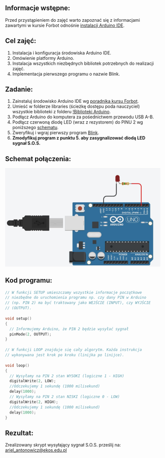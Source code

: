 ## Informacje wstępne:

Przed przystąpieniem do zajęć warto zapoznać się z informacjami zawartymi w kursie Forbot odnośnie [instalacji Arduino IDE](https://forbot.pl/blog/kurs-arduino-srodowisko-jak-zaczac-programowac-id936).

## Cel zajęć:
1. Instalacja i konfiguracja środowiska Arduino IDE.
2. Omówienie platformy Arduino.
3. Instalacja wszystkich niezbędnych bibliotek potrzebnych do realizacji zajęć.
4. Implementacja pierwszego programu o nazwie Blink.

## Zadanie:
1. Zainstaluj środowisko Arduino IDE wg [poradnika kursu Forbot](https://forbot.pl/blog/kurs-arduino-srodowisko-jak-zaczac-programowac-id936).
2. Umieść w folderze libraries (ścieżkę dostępu poda nauczyciel) wszystkie biblioteki z folderu [!Biblioteki Arduino](https://github.com/Arillos/Arduino/tree/main/!Biblioteki%20Arduino).
3. Podłącz Arduino do komputera za pośednictwem przewodu USB A-B.
4. Podłącz czerwoną diodę LED (wraz z rezystorem) do PINU 2 wg poniższego [schematu](https://github.com/Arillos/Arduino/blob/main/2.%20Instalacja%20i%20konfiguracja%20Arduino%20IDE%20-%20pierwszy%20program%20Blink/Schemat%20BlinkLED.JPG).
5. Zweryfikuj i wgraj pierwszy program [Blink](https://github.com/Arillos/Arduino/blob/main/2.%20Instalacja%20i%20konfiguracja%20Arduino%20IDE%20-%20pierwszy%20program%20Blink/Blink.ino).
6. **Zmodyfikuj program z punktu 5. aby zasygnalizować diodą LED sygnał S.O.S.**

## Schemat połączenia:
![Schemat not found](https://github.com/Arillos/Arduino/blob/main/2.%20Instalacja%20i%20konfiguracja%20Arduino%20IDE%20-%20pierwszy%20program%20Blink/Schemat%20BlinkLED.JPG)

## Kod programu:
```c++
// W funkcji SETUP umieszczamy wszystkie informacje początkowe
// niezbędne do uruchomienia programu np. czy dany PIN w Arduino
// (np. PIN 2) ma być traktowany jako WEJŚCIE (INPUT), czy WYJŚCIE
// (OUTPUT).

void setup()
{
  // Informujemy Arduino, że PIN 2 będzie wysyłać sygnał
  pinMode(2, OUTPUT);
}

// W funkcji LOOP znajduje się cały algorytm. Każda instrukcja
// wykonywana jest krok po kroku (linijka po linijce).

void loop()
{
  // Wysyłamy na PIN 2 stan WYSOKI (logiczne 1 - HIGH)	
  digitalWrite(2, LOW);
  //Odczekujemy 1 sekundę (1000 milisekund)
  delay(1000);
  // Wysyłamy na PIN 2 stan NISKI (logiczne 0 - LOW)
  digitalWrite(2, HIGH);
  //Odczekujemy 1 sekundę (1000 milisekund)
  delay(1000);  
}

```


## Rezultat:
Zrealizowany skrypt wysyłający sygnał S.O.S. prześlij na: ariel_antonowicz@ekos.edu.pl
